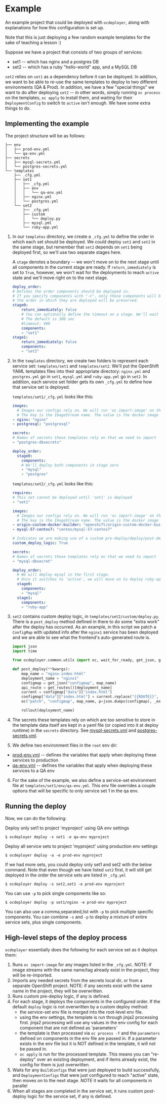 # Example

An example project that could be deployed with `ocdeployer`, along with explanations for how this configuration is set up.

Note that this is just deploying a few random example templates for the sake of teaching a lesson :)

Suppose we have a project that consists of two groups of services:
* set1 -- which has nginx and a postgres DB
* set2 -- which has a ruby "hello-world" app, and a MySQL DB

`set2` relies on `set1` as a dependency before it can be deployed. In addition, we want to be able to re-use the same templates to deploy to two different environments (QA & Prod). In addition, we have a few "special things" we want to do after deploying `set2` -- in other words, simply running `oc process` on the templates, `oc apply` to install them, and waiting for their `DeploymentConfig`
to switch to `active` isn't enough. We have some extra things to do.

## Implementing the example

The project structure will be as follows:

```
├── env
│   ├── prod-env.yml
│   └── qa-env.yml
├── secrets
│   ├── mysql-secrets.yml
│   └── postgres-secrets.yml
└── templates
    ├── _cfg.yml
    ├── set1
    │   ├── _cfg.yml
    │   ├── env
    │   │   └── qa-env.yml
    │   ├── nginx.yml
    │   └── postgres.yml
    └── set2
        ├── _cfg.yml
        ├── custom
        │   └── deploy.py
        ├── mysql.yml
        └── ruby-app.yml
```

1) In our `templates` directory, we create a `_cfg.yml` to define the order in which each set should be deployed. We could deploy `set1` and `set2` in the same stage, but remember that `set2` depends on `set1` being deployed first, so we'll use two separate stages here.

    A `stage` denotes a boundary -- we won't move on to the next stage until all components in the current stage are ready. If `return_immediately` is set to `True`, however, we won't wait for the deployments to reach `active` state and we'll move right on to the next stage.

      ```yaml
      deploy_order:
      # Defines the order components should be deployed in.
      # If you specify components with "-c", only those components will be deployed, but
      # the order in which they are deployed will be preserved.
      stage0:
          return_immediately: False
          # You can optionally define the timeout on a stage. We'll wait <timeout> sec for deployments to become active before timing out.
          # The default is 300 sec
          #timeout: 400
          components:
          - "set1"
      stage1:
          return_immediately: False
          components:
          - "set2"
      ```

2) In the `templates` directory, we create two folders to represent each service set: `templates/set1` and `templates/set2`. We'll put the OpenShift YAML templates files into their appropriate directory: `nginx.yml` and `postgres.yml` go in `set1`, `mysql.yml` and `ruby-app.yml` go in `set2`. In addition, each service set folder gets its own `_cfg.yml` to define how that service set is deployed.

    `templates/set1/_cfg.yml` looks like this:

    ```yaml
    images:
      # Images our configs rely on. We will run 'oc import-image' on these.
      # The key is the ImageStream name. The value is the docker image to pull.
    - nginx: "nginx"
    - postgresql: "postgresql"

    secrets:
    # Names of secrets these templates rely on that we need to import
    - "postgres-dbsecrets"

    deploy_order:
      stage0:
        components:
        # We'll deploy both components in stage zero
        - "mysql"
        - "postgres"
    ```

    `templates/set2/_cfg.yml` looks like this:

    ```yaml
    requires:
    # This set cannot be deployed until 'set1' is deployed
    - "set1"

    images:
      # Images our configs rely on. We will run 'oc import-image' on these.
      # The key is the ImageStream name. The value is the docker image to pull.
    - origin-custom-docker-builder: "openshift/origin-custom-docker-builder"
    - mysql-57-centos7: "centos/mysql-57-centos7"

    # Indicates we are making use of a custom pre-deploy/deploy/post-deploy script
    custom_deploy_logic: True

    secrets:
    # Names of secrets these templates rely on that we need to import
    - "mysql-dbsecret"

    deploy_order:
      # We will deploy mysql in the first stage.
      # Once it switches to 'active', we will move on to deploy ruby-app
      stage0:
        components:
        - "mysql"
      stage1:
        components:
        - "ruby-app"
    ```

3) `set2` contains custom deploy logic, in `templates/set2/custom/deploy.py`. There is a `post_deploy` method defined in there to do some "extra work" after the deploy has occurred. As an example, in this script we patch a `ConfigMap` with updated info after the `nginx1` service has been deployed and we are able to see what the frontend's auto-generated route is.

    ```python
    import json
    import time

    from ocdeployer.common.utils import oc, wait_for_ready, get_json, get_routes, rollout

    def post_deploy(**kwargs):
        map_name = "nginx-index-html"
        deployment_name = "nginx1"
        configmap = get_json("configmap", map_name)
        api_route = get_routes()[deployment_name]
        current = configmap["data"]["index.html"]
        configmap["data"]["index.html"] = current.replace("{{ROUTE}}", api_route)
        oc("patch", "configmap", map_name, p=json.dumps(configmap), _exit_on_err=False)

        rollout(deployment_name)
    ```

4) The secrets these templates rely on which are too sensitive to store in the template data itself are kept in a yaml file (or copied into it at deploy runtime) in the `secrets` directory. See [mysql-secrets.yml](secrets/mysql-secrets.yml) and [postgres-secrets.yml](secrets/postgres-secrets.yml).

5) We define two environment files in the `root` env dir:
* [prod-env.yml](prod-env.yml) -- defines the variables that apply when deploying these services to production
* [qa-env.yml](qa-env.yml) -- defines the variables that apply when deploying these services to a QA env

6) For the sake of the example, we also define a service-set environment file at `templates/set1/env/qa-env.yml`. This env file overrides a couple options that will be specific to only service set 1 in the qa env.

## Running the deploy

Now, we can do the following:

Deploy only set1 to project 'myproject' using QA env settings

`$ ocdeployer deploy -s set1 -e qa-env myproject`

Deploy all service sets to project 'myproject' using production env settings

`$ ocdeployer deploy -a -e prod-env myproject`

If we had more sets, you could deploy only set1 and set2 with the below command. Note that even though we have listed `set2` first, it will still get deployed in the order the service sets are listed in `_cfg.yml`

`$ ocdeployer deploy -s set2,set1 -e prod-env myproject`

You can use `-p` to pick single components like so:

`$ ocdeployer deploy -p set1/nginx -e prod-env myproject`

You can also use a comma,separated,list with `-p` to pick multiple specific components. You can combine `-s` and `-p` to deploy a mixture of entire service sets, plus single components.

## High-level steps of the deploy process

`ocdeployer` essentially does the following for each service set as it deploys them:
1) Runs `oc import-image` for any images listed in the `_cfg.yml`. NOTE: if image streams with the same name/tag already exist in the project, they will be re-imported.
2) Imports any needed secrets from the secrets local dir, or from a separate OpenShift project. NOTE: if any secrets exist with the same name in the project, they will be overwritten.
3) Runs custom pre-deploy logic, if any is defined.
4) For each stage, it deploys the components in the configured order. If the default `deploy` logic is not overwritten by a custom deploy method:
    * the service-set env file is merged into the root-level env file.
    * using the env settings, the template is run through jinja2 processing first. jinja2 processing will use any values in the env config for each component that are not defined as 'parameters'
    * the template is then processed via `oc process -f` and the `parameters` defined on components in the env file are passed in. If a parameter exists in the env file but it is NOT defined in the template, it will not be passed in.
    * `oc apply` is run for the processed template. This means you can "re-deploy" over an existing deployment, and if items already exist, the config for them is just overwritten.
5) Waits for any `BuildConfigs` that were just deployed to build successfully, and `DeploymentConfigs` that were just configured to reach "active" state, then moves on to the next stage. *NOTE* it waits for all components in parallel
6) When all stages are completed in the service set, it runs custom post-deploy logic for the service set, if any is defined.

